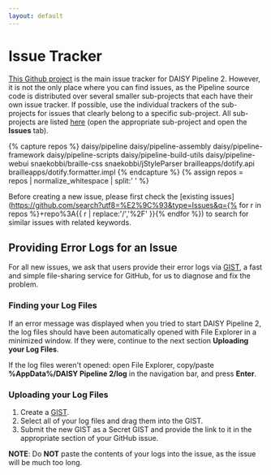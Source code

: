 ```yaml
---
layout: default
---
```

# Issue Tracker

[This Github project](https://github.com/daisy/pipeline/issues) is the
main issue tracker for DAISY Pipeline 2. However, it is not the only
place where you can find issues, as the Pipeline source code is
distributed over several smaller sub-projects that each have their own
issue tracker. If possible, use the individual trackers of the
sub-projects for issues that clearly belong to a specific
sub-project. All sub-projects are listed
[here](https://github.com/daisy) (open the appropriate sub-project and
open the **Issues** tab).

{% capture repos %}
  daisy/pipeline
  daisy/pipeline-assembly
  daisy/pipeline-framework
  daisy/pipeline-scripts
  daisy/pipeline-build-utils
  daisy/pipeline-webui
  snaekobbi/braille-css
  snaekobbi/jStyleParser
  brailleapps/dotify.api
  brailleapps/dotify.formatter.impl
{% endcapture %}
{% assign repos = repos | normalize_whitespace | split:' ' %}

Before creating a new issue, please first check the
[existing issues](https://github.com/search?utf8=%E2%9C%93&type=Issues&q={% for r in repos %}+repo%3A{{ r | replace:'/','%2F' }}{% endfor %}) to
search for similar issues with related keywords.

## Providing Error Logs for an Issue

For all new issues, we ask that users provide their error logs via
[GIST](https://help.github.com/articles/about-gists/), a fast and
simple file-sharing service for GitHub, for us to diagnose and fix the
problem.

### Finding your Log Files

If an error message was displayed when you tried to start DAISY
Pipeline 2, the log files should have been automatically opened with
File Explorer in a minimized window. If they were, continue to the
next section **Uploading your Log Files**.

If the log files weren't opened: open File Explorer, copy/paste
**%AppData%/DAISY Pipeline 2/log** in the navigation bar, and press
**Enter**.

### Uploading your Log Files

1. Create a [GIST](https://gist.github.com).
2. Select all of your log files and drag them into the GIST.
3. Submit the new GIST as a Secret GIST and provide the link to it in
   the appropriate section of your GitHub issue.

__NOTE__: Do __NOT__ paste the contents of your logs into the issue,
as the issue will be much too long.
